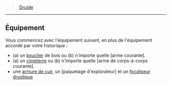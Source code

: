 ﻿> [Druide](hd_druid.md)

---

## Équipement

Vous commencez avec l'équipement suivant, en plus de l'équipement accordé par votre historique :

* (a) un [bouclier](armor_hd.md#bouclier) de bois ou (b) n'importe quelle [arme courante].
* (a) un [cimeterre](hd_equipment_cimeterre.md) ou (b) n'importe quelle [arme de corps-à-corps courante].
* une [armure de cuir](hd_equipment_armure_de_cuir.md), un [paquetage d'explorateur] et un [focaliseur druidique](hd_equipment_properties_focaliseur_druidique.md)

